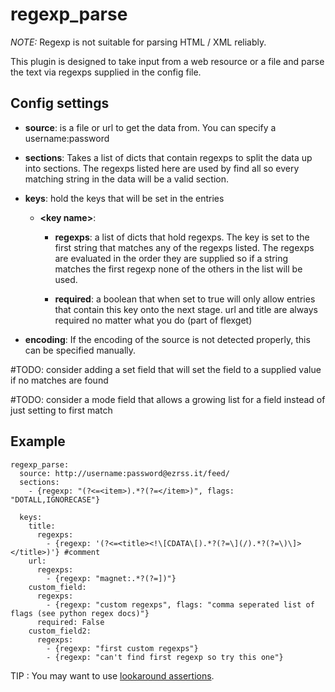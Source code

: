 # regexp_parse
*NOTE:* Regexp is not suitable for parsing HTML / XML reliably.

This plugin is designed to take input from a web resource or a file and parse the text via regexps supplied in the config file.

## Config settings

- **source**: is a file or url to get the data from. You can specify a username:password

- **sections**: Takes a list of dicts that contain regexps to split the data up into sections.
  The regexps listed here are used by find all so every matching string in the data will be
  a valid section.

- **keys**: hold the keys that will be set in the entries

  - **\<key name\>**:
    - **regexps**: a list of dicts that hold regexps. The key is set to the first string that matches
      any of the regexps listed. The regexps are evaluated in the order they are supplied so if a
      string matches the first regexp none of the others in the list will be used.

    - **required**: a boolean that when set to true will only allow entries that contain this key
      onto the next stage. url and title are always required no matter what you do (part of flexget)
      
- **encoding**: If the encoding of the source is not detected properly, this can be specified manually.

#TODO: consider adding a set field that will set the field to a supplied value if no matches are found

#TODO: consider a mode field that allows a growing list for a field instead of just setting to first match


## Example
```
regexp_parse:
  source: http://username:password@ezrss.it/feed/
  sections:
    - {regexp: "(?<=<item>).*?(?=</item>)", flags: "DOTALL,IGNORECASE"}

  keys:
    title:
      regexps:
        - {regexp: '(?<=<title><!\[CDATA\[).*?(?=\](/).*?(?=\)\]></title>)'} #comment
    url:
      regexps:
        - {regexp: "magnet:.*?(?=])"}
    custom_field:
      regexps:
        - {regexp: "custom regexps", flags: "comma seperated list of flags (see python regex docs)"}
      required: False
    custom_field2:
      regexps:
        - {regexp: "first custom regexps"}
        - {regexp: "can't find first regexp so try this one"}
```

TIP : You may want to use [lookaround assertions](https://www.rexegg.com/regex-lookarounds.html).

